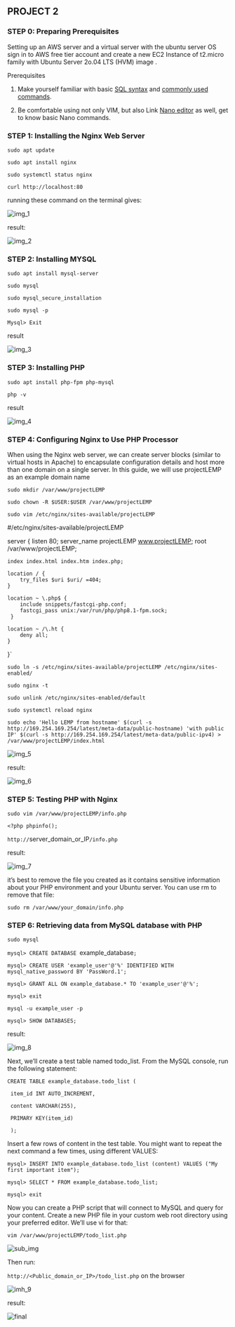 ## **PROJECT 2**

### **STEP 0: Preparing Prerequisites**

Setting up an AWS server and a virtual server with the ubuntu server OS
sign in to AWS free tier account and create a new EC2 Instance of t2.micro family with Ubuntu Server 2o.04 LTS (HVM) image .

Prerequisites

1. Make yourself familiar with basic [SQL syntax](https://www.w3schools.com/sql/sql_syntax.asp) and [commonly used commands](https://www.w3schools.com/sql/sql_syntax.asp).

2. Be comfortable using not only VIM, but also Link [Nano editor](https://www.nano-editor.org) as well, get to know basic Nano commands.

### **STEP 1: Installing the Nginx Web Server**

`sudo apt update`

`sudo apt install nginx`

`sudo systemctl status nginx`

`curl http://localhost:80`

running these command on the terminal gives:

![img_1](./images/image_1.PNG)

result:

![img_2](./images/image_2.PNG)

### **STEP 2: Installing MYSQL**

`sudo apt install mysql-server`

`sudo mysql`

`sudo mysql_secure_installation`

`sudo mysql -p`

`Mysql> Exit`

result

![img_3](./images/image_3.PNG)

### **STEP 3: Installing PHP**

`sudo apt install php-fpm php-mysql`

`php -v`

result

![img_4](./images/image_4.PNG)

### **STEP 4: Configuring Nginx to Use PHP Processor**

When using the Nginx web server, we can create server blocks (similar to virtual hosts in Apache) to encapsulate configuration details and host more than one domain on a single server. In this guide, we will use projectLEMP as an example domain name

`sudo mkdir /var/www/projectLEMP`

`sudo chown -R $USER:$USER /var/www/projectLEMP`

`sudo vim /etc/nginx/sites-available/projectLEMP`

#/etc/nginx/sites-available/projectLEMP

server {
listen 80;
server_name projectLEMP www.projectLEMP;
root /var/www/projectLEMP;

    index index.html index.htm index.php;

    location / {
        try_files $uri $uri/ =404;
    }

    location ~ \.php$ {
        include snippets/fastcgi-php.conf;
        fastcgi_pass unix:/var/run/php/php8.1-fpm.sock;
     }

    location ~ /\.ht {
        deny all;
    }

}`

`sudo ln -s /etc/nginx/sites-available/projectLEMP /etc/nginx/sites-enabled/`

`sudo nginx -t`

`sudo unlink /etc/nginx/sites-enabled/default`

`sudo systemctl reload nginx`

`sudo echo 'Hello LEMP from hostname' $(curl -s http://169.254.169.254/latest/meta-data/public-hostname) 'with public IP' $(curl -s http://169.254.169.254/latest/meta-data/public-ipv4) > /var/www/projectLEMP/index.html`

![img_5](./images/image_5.PNG)

result:

![img_6](./images/image_6.PNG)

### **STEP 5: Testing PHP with Nginx**

`sudo vim /var/www/projectLEMP/info.php`

`<?php phpinfo();`

`http://`server_domain_or_IP`/info.php`

result:

![img_7](./images/image_7.PNG)

it’s best to remove the file you created as it contains sensitive information about your PHP environment and your Ubuntu server. You can use rm to remove that file:

`sudo rm /var/www/your_domain/info.php`

### **STEP 6: Retrieving data from MySQL database with PHP**

`sudo mysql`

`mysql> CREATE DATABASE `example_database`;`

`mysql> CREATE USER 'example_user'@'%' IDENTIFIED WITH mysql_native_password BY 'PassWord.1';`

`mysql> GRANT ALL ON example_database.* TO 'example_user'@'%';`

`mysql> exit`

`mysql -u example_user -p`

`mysql> SHOW DATABASES;`

result:

![img_8](./images/image_8.PNG)

Next, we’ll create a test table named todo_list. From the MySQL console, run the following statement:

`CREATE TABLE example_database.todo_list (`

` item_id INT AUTO_INCREMENT,`

` content VARCHAR(255),`

` PRIMARY KEY(item_id)`

` );`

Insert a few rows of content in the test table. You might want to repeat the next command a few times, using different VALUES:

`mysql> INSERT INTO example_database.todo_list (content) VALUES ("My first important item");`

`mysql> SELECT * FROM example_database.todo_list;`

`mysql> exit`

Now you can create a PHP script that will connect to MySQL and query for your content. Create a new PHP file in your custom web root directory using your preferred editor. We’ll use vi for that:

`vim /var/www/projectLEMP/todo_list.php`

![sub_img](./images/sub_img.PNG)

Then run:

`http://<Public_domain_or_IP>/todo_list.php`
on the browser

![imh_9](./images/image_9.PNG)

result:

![final](./images/final.PNG)
